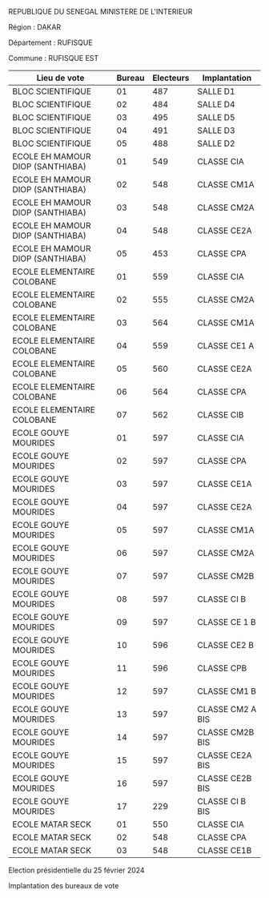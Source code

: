 REPUBLIQUE DU SENEGAL MINISTERE DE L'INTERIEUR

Région : DAKAR

Département : RUFISQUE

Commune : RUFISQUE EST

| Lieu de vote | Bureau | Electeurs | Implantation |
| - | - | - | - |
| BLOC SCIENTIFIQUE | 01 | 487 | SALLE D1 |
| BLOC SCIENTIFIQUE | 02 | 484 | SALLE D4 |
| BLOC SCIENTIFIQUE | 03 | 495 | SALLE D5 |
| BLOC SCIENTIFIQUE | 04 | 491 | SALLE D3 |
| BLOC SCIENTIFIQUE | 05 | 488 | SALLE D2 |
| ECOLE EH MAMOUR DIOP (SANTHIABA) | 01 | 549 | CLASSE CIA |
| ECOLE EH MAMOUR DIOP (SANTHIABA) | 02 | 548 | CLASSE CM1A |
| ECOLE EH MAMOUR DIOP (SANTHIABA) | 03 | 548 | CLASSE CM2A |
| ECOLE EH MAMOUR DIOP (SANTHIABA) | 04 | 548 | CLASSE CE2A |
| ECOLE EH MAMOUR DIOP (SANTHIABA) | 05 | 453 | CLASSE CPA |
| ECOLE ELEMENTAIRE COLOBANE | 01 | 559 | CLASSE CIA |
| ECOLE ELEMENTAIRE COLOBANE | 02 | 555 | CLASSE CM2A |
| ECOLE ELEMENTAIRE COLOBANE | 03 | 564 | CLASSE CM1A |
| ECOLE ELEMENTAIRE COLOBANE | 04 | 559 | CLASSE CE1 A |
| ECOLE ELEMENTAIRE COLOBANE | 05 | 560 | CLASSE CE2A |
| ECOLE ELEMENTAIRE COLOBANE | 06 | 564 | CLASSE CPA |
| ECOLE ELEMENTAIRE COLOBANE | 07 | 562 | CLASSE CIB |
| ECOLE GOUYE MOURIDES | 01 | 597 | CLASSE CIA |
| ECOLE GOUYE MOURIDES | 02 | 597 | CLASSE CPA |
| ECOLE GOUYE MOURIDES | 03 | 597 | CLASSE CE1A |
| ECOLE GOUYE MOURIDES | 04 | 597 | CLASSE CE2A |
| ECOLE GOUYE MOURIDES | 05 | 597 | CLASSE CM1A |
| ECOLE GOUYE MOURIDES | 06 | 597 | CLASSE CM2A |
| ECOLE GOUYE MOURIDES | 07 | 597 | CLASSE CM2B |
| ECOLE GOUYE MOURIDES | 08 | 597 | CLASSE CI B |
| ECOLE GOUYE MOURIDES | 09 | 597 | CLASSE CE 1 B |
| ECOLE GOUYE MOURIDES | 10 | 596 | CLASSE CE2 B |
| ECOLE GOUYE MOURIDES | 11 | 596 | CLASSE CPB |
| ECOLE GOUYE MOURIDES | 12 | 597 | CLASSE CM1 B |
| ECOLE GOUYE MOURIDES | 13 | 597 | CLASSE CM2 A BIS |
| ECOLE GOUYE MOURIDES | 14 | 597 | CLASSE CM2B BIS |
| ECOLE GOUYE MOURIDES | 15 | 597 | CLASSE CE2A BIS |
| ECOLE GOUYE MOURIDES | 16 | 597 | CLASSE CE2B BIS |
| ECOLE GOUYE MOURIDES | 17 | 229 | CLASSE CI B BIS |
| ECOLE MATAR SECK | 01 | 550 | CLASSE CIA |
| ECOLE MATAR SECK | 02 | 548 | CLASSE CPA |
| ECOLE MATAR SECK | 03 | 548 | CLASSE CE1B |

<!-- PageNumber="6/21" -->

Election présidentielle du 25 février 2024

Implantation des bureaux de vote
